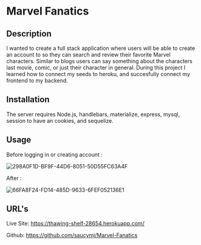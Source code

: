 # Marvel Fanatics

## Description 

I wanted to create a full stack application where users will be able to create an account to so they can search and review their favorite Marvel characters. Similar to blogs users can say something about the characters last movie, comic, or just their character in general. During this project I learned how to connect my seeds to heroku, and succesfully connect my frontend to my backend. 

## Installation

The server requires Node.js, handlebars, materialize, express, mysql, session to have an cookies, and sequelize. 

## Usage

Before logging in or creating account :
    
   ![298A0F1D-BF9F-44D6-8051-50D55FC63A4F](https://user-images.githubusercontent.com/106449899/201456194-87865624-347b-4d32-81dd-1b3ed1061c93.jpeg)

After :

   ![66FA8F24-FD14-485D-9633-6FEF052136E1](https://user-images.githubusercontent.com/106449899/201456209-5ba181b7-8240-4ccb-ae55-96ba4ce43ed0.jpeg)


## URL's

Live Site: https://thawing-shelf-28654.herokuapp.com/

Github: https://github.com/saucymj/Marvel-Fanatics
